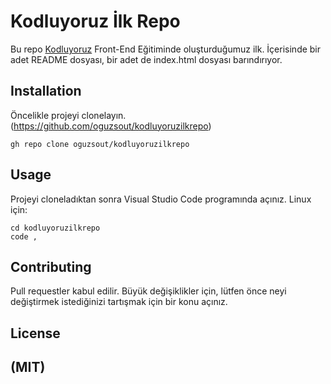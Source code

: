 # Kodluyoruz İlk Repo

Bu repo [Kodluyoruz](https://www.kodluyoruz.org/) Front-End Eğitiminde oluşturduğumuz ilk. İçerisinde bir adet README dosyası, bir adet de index.html dosyası barındırıyor.

## Installation

Öncelikle projeyi clonelayın. (https://github.com/oguzsout/kodluyoruzilkrepo)

```
gh repo clone oguzsout/kodluyoruzilkrepo
```

## Usage

Projeyi cloneladıktan sonra Visual Studio Code programında açınız.
Linux için:

```
cd kodluyoruzilkrepo
code ,
```

## Contributing

Pull requestler kabul edilir. Büyük değişiklikler için, lütfen önce neyi değiştirmek istediğinizi tartışmak için bir konu açınız.

## License

(MIT)
-------

